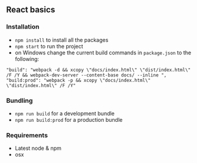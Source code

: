 ## React basics

### Installation

- `npm install` to install all the packages
- `npm start` to run the project
- on Windows change the current build commands in `package.json` to the following:
```
"build": "webpack -d && xcopy \"docs/index.html\" \"dist/index.html\" /F /Y && webpack-dev-server --content-base docs/ --inline ",
"build:prod": "webpack -p && xcopy \"docs/index.html\" \"dist/index.html\" /F /Y"
```

### Bundling
- `npm run build` for a development bundle
- `npm run build:prod` for a production bundle

### Requirements
- Latest node & npm
- osx

